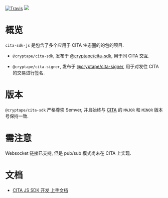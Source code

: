 [![Travis](https://travis-ci.org/cryptape/cita-sdk-js.svg?branch=develop)](https://travis-ci.org/cryptape/cita-sdk-js)
![](https://camo.githubusercontent.com/ecafd86d8356a1adc60fb4fd393bcc7584187f99/68747470733a2f2f696d672e736869656c64732e696f2f62616467652f6d61696e7461696e6564253230776974682d6c65726e612d6363303066662e737667)

# 概览

`cita-sdk-js` 是包含了多个应用于 CITA 生态圈的的包的项目.

- `@cryptape/cita-sdk`, 发布于 [@cryptape/cita-sdk](https://www.npmjs.com/package/@cryptape/cita-sdk), 用于同 CITA 交互.

- `@cryptape/cita-signer`, 发布于 [@cryptape/cita-signer](https://www.npmjs.com/package/@cryptape/cita-signer), 用于对发往 CITA 的交易进行签名.

# 版本

`@cryptape/cita-sdk` 严格尊崇 Semver, 并且始终与 [CITA](https://github.com/cryptape/cita) 的 `MAJOR` 和 `MINOR` 版本号保持一致.

# 需注意

Websocket 链接已支持, 但是 pub/sub 模式尚未在 CITA 上实现.

# 文档

- [CITA JS SDK 开发 上手文档](cita-js-sdk-development-guide.md)
